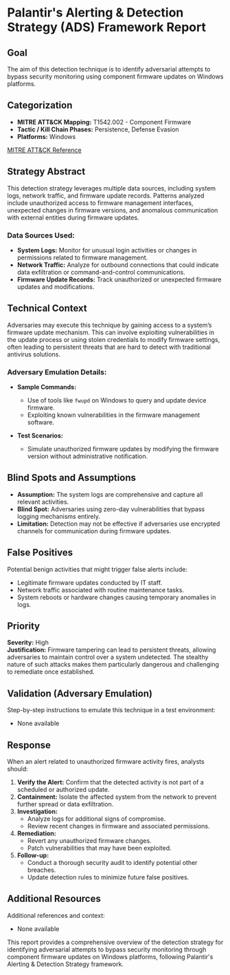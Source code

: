 # Palantir's Alerting & Detection Strategy (ADS) Framework Report

## Goal
The aim of this detection technique is to identify adversarial attempts to bypass security monitoring using component firmware updates on Windows platforms.

## Categorization
- **MITRE ATT&CK Mapping:** T1542.002 - Component Firmware
- **Tactic / Kill Chain Phases:** Persistence, Defense Evasion
- **Platforms:** Windows

[MITRE ATT&CK Reference](https://attack.mitre.org/techniques/T1542/002)

## Strategy Abstract
This detection strategy leverages multiple data sources, including system logs, network traffic, and firmware update records. Patterns analyzed include unauthorized access to firmware management interfaces, unexpected changes in firmware versions, and anomalous communication with external entities during firmware updates.

### Data Sources Used:
- **System Logs:** Monitor for unusual login activities or changes in permissions related to firmware management.
- **Network Traffic:** Analyze for outbound connections that could indicate data exfiltration or command-and-control communications.
- **Firmware Update Records:** Track unauthorized or unexpected firmware updates and modifications.

## Technical Context
Adversaries may execute this technique by gaining access to a system’s firmware update mechanism. This can involve exploiting vulnerabilities in the update process or using stolen credentials to modify firmware settings, often leading to persistent threats that are hard to detect with traditional antivirus solutions.

### Adversary Emulation Details:
- **Sample Commands:**
  - Use of tools like `fwupd` on Windows to query and update device firmware.
  - Exploiting known vulnerabilities in the firmware management software.
  
- **Test Scenarios:**
  - Simulate unauthorized firmware updates by modifying the firmware version without administrative notification.

## Blind Spots and Assumptions
- **Assumption:** The system logs are comprehensive and capture all relevant activities.
- **Blind Spot:** Adversaries using zero-day vulnerabilities that bypass logging mechanisms entirely.
- **Limitation:** Detection may not be effective if adversaries use encrypted channels for communication during firmware updates.

## False Positives
Potential benign activities that might trigger false alerts include:
- Legitimate firmware updates conducted by IT staff.
- Network traffic associated with routine maintenance tasks.
- System reboots or hardware changes causing temporary anomalies in logs.

## Priority
**Severity:** High  
**Justification:** Firmware tampering can lead to persistent threats, allowing adversaries to maintain control over a system undetected. The stealthy nature of such attacks makes them particularly dangerous and challenging to remediate once established.

## Validation (Adversary Emulation)
Step-by-step instructions to emulate this technique in a test environment:
- None available

## Response
When an alert related to unauthorized firmware activity fires, analysts should:

1. **Verify the Alert:** Confirm that the detected activity is not part of a scheduled or authorized update.
2. **Containment:** Isolate the affected system from the network to prevent further spread or data exfiltration.
3. **Investigation:**
   - Analyze logs for additional signs of compromise.
   - Review recent changes in firmware and associated permissions.
4. **Remediation:**
   - Revert any unauthorized firmware changes.
   - Patch vulnerabilities that may have been exploited.
5. **Follow-up:**
   - Conduct a thorough security audit to identify potential other breaches.
   - Update detection rules to minimize future false positives.

## Additional Resources
Additional references and context:
- None available

This report provides a comprehensive overview of the detection strategy for identifying adversarial attempts to bypass security monitoring through component firmware updates on Windows platforms, following Palantir's Alerting & Detection Strategy framework.